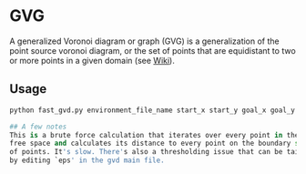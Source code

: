 # GVG
A generalized Voronoi diagram or graph (GVG)
is a generalization of the point source voronoi diagram,
or the set of points that are equidistant to two or more 
points in a given domain (see [Wiki](https://en.wikipedia.org/wiki/Voronoi_diagram)).

## Usage
```python
python fast_gvd.py environment_file_name start_x start_y goal_x goal_y

## A few notes
This is a brute force calculation that iterates over every point in the 
free space and calculates its distance to every point on the boundary set
of points. It's slow. There's also a thresholding issue that can be tailored
by editing `eps' in the gvd main file.

